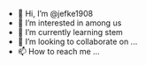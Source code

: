 - 👋 Hi, I’m @jefke1908
- 👀 I’m interested in among us
- 🌱 I’m currently learning stem
- 💞️ I’m looking to collaborate on ...
- 📫 How to reach me ...

<!---
jefke1908/jefke1908 is a ✨ special ✨ repository because its `README.md` (this file) appears on your GitHub profile.
You can click the Preview link to take a look at your changes.
--->
